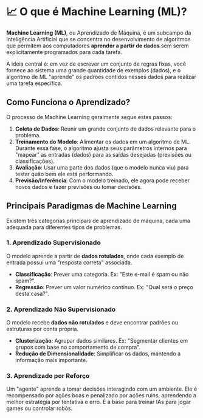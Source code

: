 # 📈 O que é Machine Learning (ML)?

**Machine Learning (ML)**, ou Aprendizado de Máquina, é um subcampo da Inteligência Artificial que se concentra no desenvolvimento de algoritmos que permitem aos computadores **aprender a partir de dados** sem serem explicitamente programados para cada tarefa.

A ideia central é: em vez de escrever um conjunto de regras fixas, você fornece ao sistema uma grande quantidade de exemplos (dados), e o algoritmo de ML "aprende" os padrões contidos nesses dados para realizar uma tarefa específica.

## Como Funciona o Aprendizado?

O processo de Machine Learning geralmente segue estes passos:

1. **Coleta de Dados**: Reunir um grande conjunto de dados relevante para o problema.
2. **Treinamento do Modelo**: Alimentar os dados em um algoritmo de ML. Durante essa fase, o algoritmo ajusta seus parâmetros internos para "mapear" as entradas (dados) para as saídas desejadas (previsões ou classificações).
3. **Avaliação**: Usar uma parte dos dados (que o modelo nunca viu) para testar quão bem ele está performando.
4. **Previsão/Inferência**: Com o modelo treinado, ele agora pode receber novos dados e fazer previsões ou tomar decisões.

## Principais Paradigmas de Machine Learning

Existem três categorias principais de aprendizado de máquina, cada uma adequada para diferentes tipos de problemas.

### 1. Aprendizado Supervisionado

O modelo aprende a partir de **dados rotulados**, onde cada exemplo de entrada possui uma "resposta correta" associada.

- **Classificação**: Prever uma categoria. Ex: "Este e-mail é spam ou não spam?".
- **Regressão**: Prever um valor numérico contínuo. Ex: "Qual será o preço desta casa?".

### 2. Aprendizado Não Supervisionado

O modelo recebe **dados não rotulados** e deve encontrar padrões ou estruturas por conta própria.

- **Clusterização**: Agrupar dados similares. Ex: "Segmentar clientes em grupos com base no comportamento de compra".
- **Redução de Dimensionalidade**: Simplificar os dados, mantendo a informação mais importante.

### 3. Aprendizado por Reforço

Um "agente" aprende a tomar decisões interagindo com um ambiente. Ele é recompensado por ações boas e penalizado por ações ruins, aprendendo a melhor estratégia por tentativa e erro. É a base para treinar IAs para jogar games ou controlar robôs.
